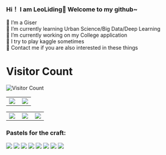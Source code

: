 ### Hi！ I am LeoLiding👋 Welcome to my github~

<!--
**LeoLiding/LeoLiding** is a ✨ _special_ ✨ repository because its `README.md` (this file) appears on your GitHub profile.

Here are some ideas to get you started:

- 🔭 I’m currently working on ...
- 🌱 I’m currently learning ...
- 👯 I’m looking to collaborate on ...
- 🤔 I’m looking for help with ...
- 💬 Ask me about ...
- 📫 How to reach me: ...
- 😄 Pronouns: ...
- ⚡ Fun fact: ...
-->
👯 I’m a Giser<br>
🌱 I’m currently learning Urban Science/Big Data/Deep Learning<br>
🔭 I’m currently working on my College application<br>
🤔 I try to play kaggle sometimes<br>
💬 Contact me if you are also interested in these things<br>
# Visitor Count
![Visitor Count](https://profile-counter.glitch.me/LeoLiding/count.svg)

<table>
    <tr>
        <td >
            <center><img src="https://github-readme-stats.vercel.app/api?username=LeoLiding&show_icons=true&hide_border=true&theme=chartreuse-dark" ></center>
        </td>
        <td >
            <center><img src="https://github-profile-summary-cards.vercel.app/api/cards/profile-details?username=LeoLiding&theme=github_dark&show_icons=true" align="right" /></center>
        </td>
    </tr>
</table>

<table>
    <tr>
        <td >
            <center><img src="http://github-profile-summary-cards.vercel.app/api/cards/repos-per-language?username=LeoLiding&theme=vue" ></center>
        </td>
        <td >
            <center><img src="http://github-profile-summary-cards.vercel.app/api/cards/productive-time?username=LeoLiding&theme=github&utcOffset=8" align="right" /></center>
        </td>
        <td >
            <center><img src="http://github-profile-summary-cards.vercel.app/api/cards/most-commit-language?username=LeoLiding&theme=vue" align="right" /></center>
        </td>
    </tr>
</table>

<h3>Pastels for the craft:</h3>
<div style="float: left;">
    
<img src="https://badgen.net/badge/HTML/3/42AFCE?icon=" />
<img src="https://badgen.net/badge/CSS/3/8DD6F9?icon=" />
<img src="https://badgen.net/badge/Python/6/007ACC?icon=" />
<img src="https://badgen.net/badge/C ++/4/5849BE?icon=" />
<img src="https://badgen.net/badge/MySQL/3/00796B?icon=" />
<img src="https://badgen.net/badge/PostgreSQL/3/0097A7?icon=" />
<img src="https://badgen.net/badge/VSCode/6/00ACC1?icon=" />
<img src="https://badgen.net/badge/ChatGPT/4/CED2D7?icon=" />
    
</div>
